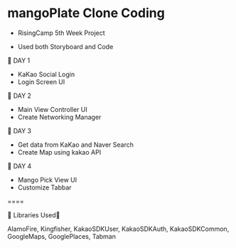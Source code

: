 # mangoPlate Clone Coding

* RisingCamp 5th Week Project

* Used both Storyboard and Code

🌱 DAY 1
- KaKao Social Login
- Login Screen UI

🌱 DAY 2
- Main View Controller UI 
- Create Networking Manager 

🌱 DAY 3 
- Get data from KaKao and Naver Search
- Create Map using kakao API

🌱 DAY 4
- Mango Pick View UI
- Customize Tabbar

====

🌼 Libraries Used🌼

AlamoFire, Kingfisher, KakaoSDKUser, KakaoSDKAuth, KakaoSDKCommon, GoogleMaps, GooglePlaces, Tabman
